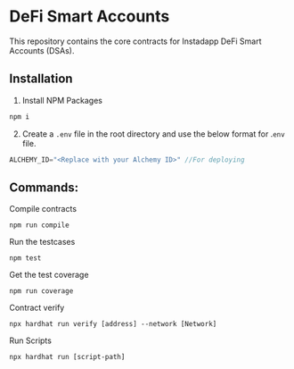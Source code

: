 
# DeFi Smart Accounts

This repository contains the core contracts for Instadapp DeFi Smart Accounts (DSAs).
  

## Installation

1. Install NPM Packages

```javascript
npm i
```

2. Create a `.env` file in the root directory and use the below format for .`env` file.

```javascript
ALCHEMY_ID="<Replace with your Alchemy ID>" //For deploying
```  

## Commands:

Compile contracts

```
npm run compile
```

Run the testcases

```
npm test
```

Get the test coverage

```
npm run coverage
```

Contract verify

```
npx hardhat run verify [address] --network [Network]
```

Run Scripts

```
npx hardhat run [script-path]
```

